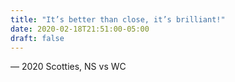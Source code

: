 ```yaml
---
title: "It’s better than close, it’s brilliant!"
date: 2020-02-18T21:51:00-05:00
draft: false
---
```

— 2020 Scotties, NS vs WC
